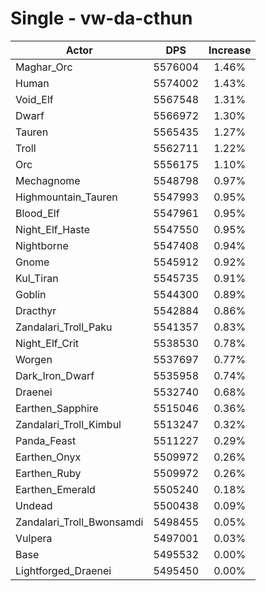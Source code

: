 # Single - vw-da-cthun
| Actor | DPS | Increase |
|---|:---:|:---:|
|Maghar_Orc|5576004|1.46%|
|Human|5574002|1.43%|
|Void_Elf|5567548|1.31%|
|Dwarf|5566972|1.30%|
|Tauren|5565435|1.27%|
|Troll|5562711|1.22%|
|Orc|5556175|1.10%|
|Mechagnome|5548798|0.97%|
|Highmountain_Tauren|5547993|0.95%|
|Blood_Elf|5547961|0.95%|
|Night_Elf_Haste|5547550|0.95%|
|Nightborne|5547408|0.94%|
|Gnome|5545912|0.92%|
|Kul_Tiran|5545735|0.91%|
|Goblin|5544300|0.89%|
|Dracthyr|5542884|0.86%|
|Zandalari_Troll_Paku|5541357|0.83%|
|Night_Elf_Crit|5538530|0.78%|
|Worgen|5537697|0.77%|
|Dark_Iron_Dwarf|5535958|0.74%|
|Draenei|5532740|0.68%|
|Earthen_Sapphire|5515046|0.36%|
|Zandalari_Troll_Kimbul|5513247|0.32%|
|Panda_Feast|5511227|0.29%|
|Earthen_Onyx|5509972|0.26%|
|Earthen_Ruby|5509972|0.26%|
|Earthen_Emerald|5505240|0.18%|
|Undead|5500438|0.09%|
|Zandalari_Troll_Bwonsamdi|5498455|0.05%|
|Vulpera|5497001|0.03%|
|Base|5495532|0.00%|
|Lightforged_Draenei|5495450|0.00%|
